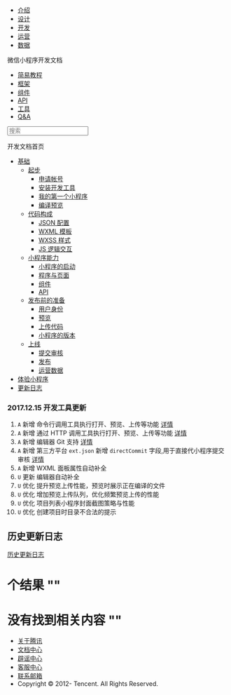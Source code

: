 <div class="book with-summary">

<div class="head">

<div class="head_box">

# [](javascript:; "_('微信公众平台 小程序')")

<div class="header_ctrls">

*   [介绍](https://mp.weixin.qq.com/debug/wxadoc/introduction/index.html)
*   [设计](https://mp.weixin.qq.com/debug/wxadoc/design/index.html)
*   [开发](https://mp.weixin.qq.com/debug/wxadoc/dev/index.html)
*   [运营](https://mp.weixin.qq.com/debug/wxadoc/product/index.html)
*   [数据](https://mp.weixin.qq.com/debug/wxadoc/analysis/index.html)

</div>

</div>

</div>

<div class="sub_nav_box">

<div class="sub_nav_inner">

<div class="book-summary-opr" id="js-book-summary-opr"><a class="book-summary-btn"></a></div>

<div class="top_sub_nav">

<div class="top_title_wap"><span class="icon_title icon_dev"></span>

微信小程序开发文档

</div>

*   [简易教程](../)
*   [框架](../framework/MINA.html)
*   [组件](../component/)
*   [API](../api/)
*   [工具](devtools.html)
*   [Q&A](../qa.html)

</div>

<div id="book-search-input" role="search">

<form><label for="search-input" class="search-icon" id="js-search-icon"></label><input type="text" id="search-input" name="search-input" placeholder="搜索"> </form>

</div>

</div>

</div>

<div class="book-summary">

<div class="book-summary-home" id="js-summary-home"><a><span class="icon_home_s icon_dev"></span><span class="s_title_2">开发文档首页</span></a></div>

<nav role="navigation">

*   [基础](../quickstart/basic/getting-started.html)
    *   [起步](../quickstart/basic/getting-started.html)
        *   [申请帐号](../quickstart/basic/getting-started.html#申请帐号)
        *   [安装开发工具](../quickstart/basic/getting-started.html#安装开发工具)
        *   [我的第一个小程序](../quickstart/basic/getting-started.html#你的第一个小程序)
        *   [编译预览](../quickstart/basic/getting-started.html#编译预览)
    *   [代码构成](../quickstart/basic/file.html)
        *   [JSON 配置](../quickstart/basic/file.html#JSON-配置)
        *   [WXML 模板](../quickstart/basic/file.html#WXML-模板)
        *   [WXSS 样式](../quickstart/basic/file.html#WXSS-样式)
        *   [JS 逻辑交互](../quickstart/basic/file.html#JS-交互逻辑)
    *   [小程序能力](../quickstart/basic/framework.html)
        *   [小程序的启动](../quickstart/basic/framework.html#小程序的启动)
        *   [程序与页面](../quickstart/basic/framework.html#程序与页面)
        *   [组件](../quickstart/basic/framework.html#组件)
        *   [API](../quickstart/basic/framework.html#API)
    *   [发布前的准备](../quickstart/basic/role.html)
        *   [用户身份](../quickstart/basic/role.html#用户身份)
        *   [预览](../quickstart/basic/role.html#预览)
        *   [上传代码](../quickstart/basic/role.html#上传代码)
        *   [小程序的版本](../quickstart/basic/role.html#小程序的版本)
    *   [上线](../quickstart/basic/release.html)
        *   [提交审核](../quickstart/basic/release.html#提交审核)
        *   [发布](../quickstart/basic/release.html#发布)
        *   [运营数据](../quickstart/basic/release.html#运营数据)
*   [体验小程序](../demo.html)
*   [更新日志](new.html)

</nav>

</div>

<div class="book-body">

<div class="body-inner">

<div class="page-wrapper" tabindex="-1" role="main">

<div class="page-inner">

<div id="book-search-results">

<div class="search-noresults">

<section class="normal markdown-section">

### 2017.12.15 开发工具更新

1.  `A` 新增 命令行调用工具执行打开、预览、上传等功能 [详情](cli.html)
2.  `A` 新增 通过 HTTP 调用工具执行打开、预览、上传等功能 [详情](http.html)
3.  `A` 新增 编辑器 Git 支持 [详情](edit.html)
4.  `A` 新增 第三方平台 `ext.json` 新增 `directCommit` 字段,用于直接代小程序提交审核 [详情](ext.html)
5.  `A` 新增 WXML 面板属性自动补全
6.  `U` 更新 编辑器自动补全
7.  `U` 优化 提升预览上传性能，预览时展示正在编译的文件
8.  `U` 优化 增加预览上传队列，优化频繁预览上传的性能
9.  `U` 优化 项目列表小程序封面截图策略与性能
10.  `U` 优化 创建项目时目录不合法的提示

## 历史更新日志

[历史更新日志](uplog.html)

</section>

</div>

<div class="search-results">

<div class="has-results">

# <span class="search-results-count"></span>个结果 "<span class="search-query"></span>"

</div>

<div class="no-results">

# 没有找到相关内容 "<span class="search-query"></span>"

</div>

</div>

</div>

</div>

</div>

<div class="foot" id="footer">

*   [关于腾讯](http://www.tencent.com/zh-cn/index.shtml)
*   [文档中心](https://mp.weixin.qq.com/debug/wxadoc/introduction/index.html?t=1484641676&)
*   [辟谣中心](https://mp.weixin.qq.com/cgi-bin/opshowpage?action=dispelinfo&lang=zh_CN&begin=1&count=9)
*   [客服中心](http://kf.qq.com/faq/120911VrYVrA1509086vyumm.html)
*   [联系邮箱](mailto:weixinmp@qq.com)
*   Copyright © 2012-<span id="s_copyright_year"></span> Tencent. All Rights Reserved.

</div>

</div>

[](../demo.html)[](../framework/MINA.html)</div>

</div>